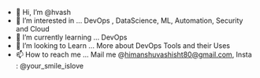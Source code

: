- 👋 Hi, I’m @hvash
- 👀 I’m interested in ... DevOps , DataScience, ML, Automation, Security and Cloud
- 🌱 I’m currently learning ... DevOps
- 💞️ I’m looking to Learn  ... More about DevOps Tools and their Uses 
- 📫 How to reach me ... Mail me @himanshuvashisht80@gmail.com, Insta : @your_smile_islove 

<!---
hvash/hvash is a ✨ special ✨ repository because its `README.md` (this file) appears on your GitHub profile.
You can click the Preview link to take a look at your changes.
--->
